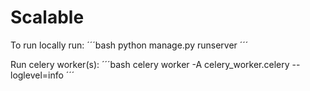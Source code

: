 # Scalable

To run locally run: 
´´´bash
python manage.py runserver
´´´

Run celery worker(s):
´´´bash
celery worker -A celery_worker.celery --loglevel=info
´´´ 
